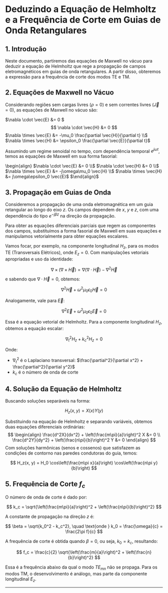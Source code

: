 # Deduzindo a Equação de Helmholtz e a Frequência de Corte em Guias de Onda Retangulares

## 1. Introdução

Neste documento, partiremos das equações de Maxwell no vácuo para deduzir a equação de Helmholtz que rege a propagação de campos eletromagnéticos em guias de onda retangulares. A partir disso, obteremos a expressão para a frequência de corte dos modos TE e TM.

## 2. Equações de Maxwell no Vácuo

Considerando regiões sem cargas livres ($\rho = 0$) e sem correntes livres ($\vec{J} = 0$), as equações de Maxwell no vácuo são:

$\nabla \cdot \vec{E} &= 0 $ 
$$
\nabla \cdot \vec{H} &= 0 
$$
$\nabla \times \vec{E} &= -\mu_0 \frac{\partial \vec{H}}{\partial t} \\$
$\nabla \times \vec{H} &= \epsilon_0 \frac{\partial \vec{E}}{\partial t}$

Assumindo um regime senoidal no tempo, com dependência temporal $e^{j\omega t}$, temos as equações de Maxwell em sua forma fasorial:

\begin{align}
$\nabla \cdot \vec{E} &= 0 \\$
$\nabla \cdot \vec{H} &= 0 \\$
$\nabla \times \vec{E} &= -j\omega\mu_0 \vec{H} \\$
$\nabla \times \vec{H} &= j\omega\epsilon_0 \vec{E}$
$\end{align}$

## 3. Propagação em Guias de Onda

Consideremos a propagação de uma onda eletromagnética em um guia retangular ao longo do eixo $z$. Os campos dependem de $x$, $y$ e $z$, com uma dependência do tipo $e^{-j\beta z}$ na direção da propagação.

Para obter as equações diferenciais parciais que regem as componentes dos campos, substituímos a forma fasorial de Maxwell em suas equações e manipulamos vetorialmente para obter equações escalares.

Vamos focar, por exemplo, na componente longitudinal $H_z$, para os modos TE (Transversais Elétricos), onde $E_z = 0$. Com manipulações vetoriais apropriadas e uso da identidade:

$$
\nabla \times (\nabla \times \vec{H}) = \nabla(\nabla \cdot \vec{H}) - \nabla^2 \vec{H}
$$

e sabendo que $\nabla \cdot \vec{H} = 0$, obtemos:

$$
\nabla^2 \vec{H} + \omega^2 \mu_0 \epsilon_0 \vec{H} = 0
$$

Analogamente, vale para $\vec{E}$:

$$
\nabla^2 \vec{E} + \omega^2 \mu_0 \epsilon_0 \vec{E} = 0
$$

Essa é a equação vetorial de Helmholtz. Para a componente longitudinal $H_z$, obtemos a equação escalar:

$$
\nabla_t^2 H_z + k_c^2 H_z = 0
$$

Onde:
- $\nabla_t^2$ é o Laplaciano transversal: $\frac{\partial^2}{\partial x^2} + \frac{\partial^2}{\partial y^2}$
- $k_c$ é o número de onda de corte

## 4. Solução da Equação de Helmholtz

Buscando soluções separáveis na forma:

$$
H_z(x, y) = X(x)Y(y)
$$

Substituindo na equação de Helmholtz e separando variáveis, obtemos duas equações diferenciais ordinárias:
$$
\begin{align}
\frac{d^2X}{dx^2} + \left(\frac{m\pi}{a}\right)^2 X &= 0 \\
\frac{d^2Y}{dy^2} + \left(\frac{n\pi}{b}\right)^2 Y &= 0
\end{align}
$$
Com soluções harmônicas (senos e cossenos) que satisfazem as condições de contorno nas paredes condutoras do guia, temos:

$$
H_z(x, y) = H_0 \cos\left(\frac{m\pi x}{a}\right) \cos\left(\frac{n\pi y}{b}\right)
$$

## 5. Frequência de Corte $f_c$

O número de onda de corte é dado por:

$$
k_c = \sqrt{\left(\frac{m\pi}{a}\right)^2 + \left(\frac{n\pi}{b}\right)^2}
$$

A constante de propagação na direção $z$ é:

$$
\beta = \sqrt{k_0^2 - k_c^2}, \quad \text{onde } k_0 = \frac{\omega}{c} = \frac{2\pi f}{c}
$$

A frequência de corte é obtida quando $\beta = 0$, ou seja, $k_0 = k_c$, resultando:

$$
f_c = \frac{c}{2} \sqrt{\left(\frac{m}{a}\right)^2 + \left(\frac{n}{b}\right)^2}
$$

Essa é a frequência abaixo da qual o modo $TE_{mn}$ não se propaga. Para os modos TM, o desenvolvimento é análogo, mas parte da componente longitudinal $E_z$.

---

